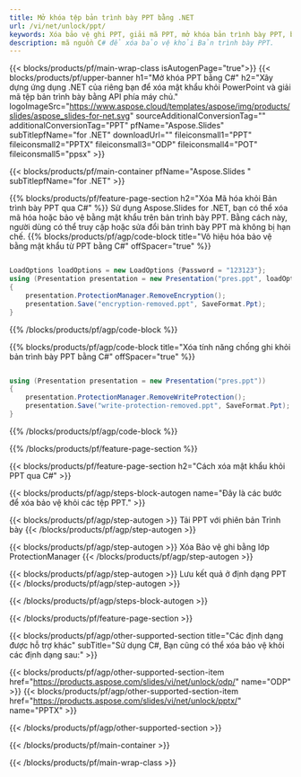 ```yaml
---
title: Mở khóa tệp bản trình bày PPT bằng .NET
url: /vi/net/unlock/ppt/
keywords: Xóa bảo vệ ghi PPT, giải mã PPT, mở khóa bản trình bày PPT, bỏ bảo vệ PPT
description: mã nguồn C# để xóa bảo vệ khỏi Bản trình bày PPT.
---
```


{{< blocks/products/pf/main-wrap-class isAutogenPage="true">}}
{{< blocks/products/pf/upper-banner h1="Mở khóa PPT bằng C#" h2="Xây dựng ứng dụng .NET của riêng bạn để xóa mật khẩu khỏi PowerPoint và giải mã tệp bản trình bày bằng API phía máy chủ." logoImageSrc="https://www.aspose.cloud/templates/aspose/img/products/slides/aspose_slides-for-net.svg" sourceAdditionalConversionTag="" additionalConversionTag="PPT" pfName="Aspose.Slides" subTitlepfName="for .NET" downloadUrl="" fileiconsmall1="PPT" fileiconsmall2="PPTX" fileiconsmall3="ODP" fileiconsmall4="POT" fileiconsmall5="ppsx" >}}

{{< blocks/products/pf/main-container pfName="Aspose.Slides " subTitlepfName="for .NET" >}}

{{% blocks/products/pf/feature-page-section  h2="Xóa Mã hóa khỏi Bản trình bày PPT qua C#" %}}
Sử dụng Aspose.Slides for .NET, bạn có thể xóa mã hóa hoặc bảo vệ bằng mật khẩu trên bản trình bày PPT. Bằng cách này, người dùng có thể truy cập hoặc sửa đổi bản trình bày PPT mà không bị hạn chế.
{{% blocks/products/pf/agp/code-block title="Vô hiệu hóa bảo vệ bằng mật khẩu từ PPT bằng C#" offSpacer="true" %}}

```cs

LoadOptions loadOptions = new LoadOptions {Password = "123123"};
using (Presentation presentation = new Presentation("pres.ppt", loadOptions))
{
    presentation.ProtectionManager.RemoveEncryption();
    presentation.Save("encryption-removed.ppt", SaveFormat.Ppt);
}
```

{{% /blocks/products/pf/agp/code-block %}}

{{% blocks/products/pf/agp/code-block title="Xóa tính năng chống ghi khỏi bản trình bày PPT bằng C#" offSpacer="true" %}}

```cs

using (Presentation presentation = new Presentation("pres.ppt"))
{
    presentation.ProtectionManager.RemoveWriteProtection();
    presentation.Save("write-protection-removed.ppt", SaveFormat.Ppt);
}
```

{{% /blocks/products/pf/agp/code-block %}}

{{% /blocks/products/pf/feature-page-section %}}

{{< blocks/products/pf/feature-page-section  h2="Cách xóa mật khẩu khỏi PPT qua C#" >}}

{{< blocks/products/pf/agp/steps-block-autogen name="Đây là các bước để xóa bảo vệ khỏi các tệp PPT." >}}

{{< blocks/products/pf/agp/step-autogen >}}
Tải PPT với phiên bản Trình bày
{{< /blocks/products/pf/agp/step-autogen >}}

{{< blocks/products/pf/agp/step-autogen >}}
Xóa Bảo vệ ghi bằng lớp ProtectionManager
{{< /blocks/products/pf/agp/step-autogen >}}

{{< blocks/products/pf/agp/step-autogen >}}
Lưu kết quả ở định dạng PPT
{{< /blocks/products/pf/agp/step-autogen >}}

{{< /blocks/products/pf/agp/steps-block-autogen >}}

{{< /blocks/products/pf/feature-page-section >}}

{{< blocks/products/pf/agp/other-supported-section title="Các định dạng được hỗ trợ khác" subTitle="Sử dụng C#, Bạn cũng có thể xóa bảo vệ khỏi các định dạng sau:" >}}

{{< blocks/products/pf/agp/other-supported-section-item href="https://products.aspose.com/slides/vi/net/unlock/odp/" name="ODP" >}}
{{< blocks/products/pf/agp/other-supported-section-item href="https://products.aspose.com/slides/vi/net/unlock/pptx/" name="PPTX" >}}


{{< /blocks/products/pf/agp/other-supported-section >}}

{{< /blocks/products/pf/main-container >}}
    
{{< /blocks/products/pf/main-wrap-class >}}
